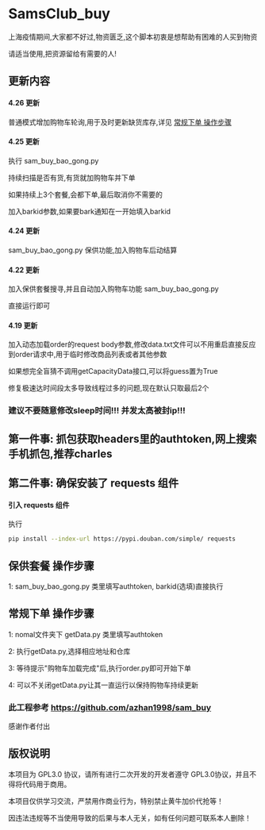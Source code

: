 # SamsClub_buy

上海疫情期间,大家都不好过,物资匮乏,这个脚本初衷是想帮助有困难的人买到物资

请适当使用,把资源留给有需要的人!

## 更新内容

#### 4.26 更新

普通模式增加购物车轮询,用于及时更新缺货库存,详见 [常规下单 操作步骤](https://github.com/guyongzx/SamsClub_buy#%E5%B8%B8%E8%A7%84%E4%B8%8B%E5%8D%95-%E6%93%8D%E4%BD%9C%E6%AD%A5%E9%AA%A4)

#### 4.25 更新

执行 sam_buy_bao_gong.py

持续扫描是否有货,有货就加购物车并下单

如果持续上3个套餐,会都下单,最后取消你不需要的

加入barkid参数,如果要bark通知在一开始填入barkid

#### 4.24 更新
sam_buy_bao_gong.py 保供功能,加入购物车后动结算

#### 4.22 更新

加入保供套餐搜寻,并且自动加入购物车功能 sam_buy_bao_gong.py

直接运行即可

#### 4.19 更新 

加入动态加载order的request body参数,修改data.txt文件可以不用重启直接反应到order请求中,用于临时修改商品列表或者其他参数

如果想完全盲猜不调用getCapacityData接口,可以将guess置为True

修复极速达时间段太多导致线程过多的问题,现在默认只取最后2个

### 建议不要随意修改sleep时间!!! 并发太高被封ip!!!


## 第一件事: 抓包获取headers里的authtoken,网上搜索手机抓包,推荐charles
## 第二件事: 确保安装了 requests 组件
#### 引入 requests 组件
执行
```bash
pip install --index-url https://pypi.douban.com/simple/ requests
```
## 保供套餐 操作步骤

1: sam_buy_bao_gong.py 类里填写authtoken, barkid(选填)直接执行

## 常规下单 操作步骤

1: nomal文件夹下 getData.py 类里填写authtoken

2: 执行getData.py,选择相应地址和仓库

3: 等待提示"购物车加载完成"后,执行order.py即可开始下单

4: 可以不关闭getData.py让其一直运行以保持购物车持续更新


### 此工程参考 https://github.com/azhan1998/sam_buy 

感谢作者付出

## 版权说明

本项目为 GPL3.0 协议，请所有进行二次开发的开发者遵守 GPL3.0协议，并且不得将代码用于商用。

本项目仅供学习交流，严禁用作商业行为，特别禁止黄牛加价代抢等！

因违法违规等不当使用导致的后果与本人无关，如有任何问题可联系本人删除！
